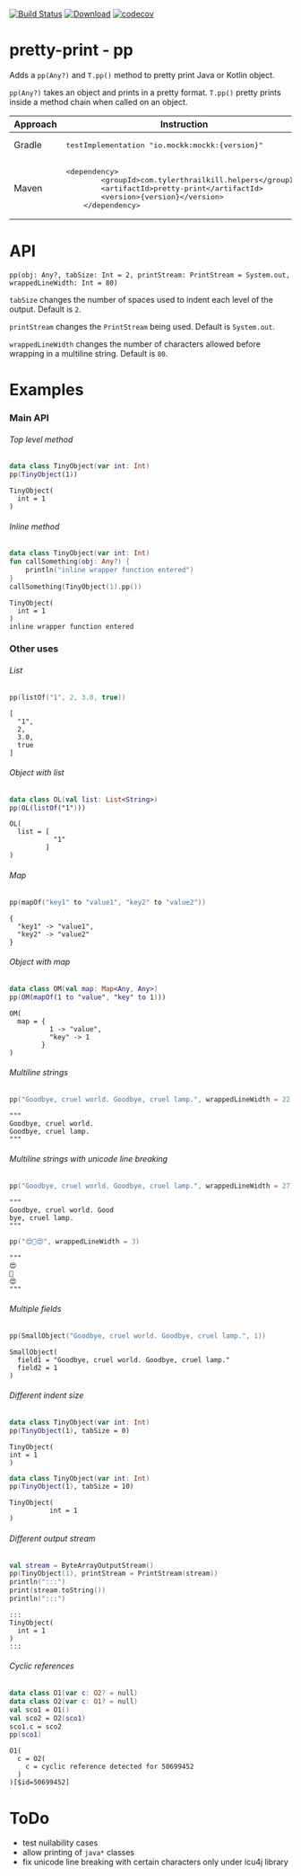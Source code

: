 [![Build Status](https://travis-ci.com/snowe2010/pretty-print.svg?branch=master)](https://travis-ci.com/snowe2010/pretty-print)
[![Download](https://api.bintray.com/packages/snowe/maven/Pretty-Print/images/download.svg)](https://bintray.com/snowe/maven/Pretty-Print/_latestVersion)
[![codecov](https://codecov.io/gh/snowe2010/pretty-print/branch/master/graph/badge.svg)](https://codecov.io/gh/snowe2010/pretty-print)
 
# pretty-print - pp

Adds a `pp(Any?)` and `T.pp()` method to pretty print Java or Kotlin object.

`pp(Any?)` takes an object and prints in a pretty format.
`T.pp()` pretty prints inside a method chain when called on an object.

<table>
    <thead><tr><th>Approach</th><th>Instruction</th></tr></thead>
    <tr>
        <td>Gradle</td>
        <td><pre>testImplementation "io.mockk:mockk:{version}"</pre></td>
    </tr>
    <tr>
        <td>Maven<td>
    <pre>&lt;dependency&gt;
        &lt;groupId&gt;com.tylerthrailkill.helpers&lt;/groupId&gt;
        &lt;artifactId&gt;pretty-print&lt;/artifactId&gt;
        &lt;version&gt;{version}&lt;/version&gt;
    &lt;/dependency&gt;</pre>
        </td>
    </tr>
</table>

# API

`pp(obj: Any?, tabSize: Int = 2, printStream: PrintStream = System.out, wrappedLineWidth: Int = 80)`

`tabSize` changes the number of spaces used to indent each level of the output. Default is `2`.

`printStream` changes the `PrintStream` being used. Default is `System.out`.

`wrappedLineWidth` changes the number of characters allowed before wrapping in a multiline string. Default is `80`.
 
# Examples
### Main API
###### Top level method
```kotlin
data class TinyObject(var int: Int)
pp(TinyObject(1))
```
```text
TinyObject(
  int = 1
)
```
###### Inline method
```kotlin
data class TinyObject(var int: Int)
fun callSomething(obj: Any?) {
    println("inline wrapper function entered")
}
callSomething(TinyObject(1).pp())
```
```
TinyObject(
  int = 1
)
inline wrapper function entered
```

### Other uses
###### List
```kotlin
pp(listOf("1", 2, 3.0, true))
```
```text
[
  "1",
  2,
  3.0,
  true
]
```
###### Object with list
```kotlin
data class OL(val list: List<String>)
pp(OL(listOf("1")))
```
```
OL(
  list = [
           "1"
         ]
)
```

###### Map
```kotlin
pp(mapOf("key1" to "value1", "key2" to "value2"))
```
```
{
  "key1" -> "value1",
  "key2" -> "value2"
}
```
###### Object with map
```kotlin
data class OM(val map: Map<Any, Any>)
pp(OM(mapOf(1 to "value", "key" to 1)))
```
```text
OM(
  map = {
          1 -> "value",
          "key" -> 1
        }
)
```

###### Multiline strings
```kotlin
pp("Goodbye, cruel world. Goodbye, cruel lamp.", wrappedLineWidth = 22)
```
```
"""
Goodbye, cruel world. 
Goodbye, cruel lamp.
"""
```

###### Multiline strings with unicode line breaking
```kotlin
pp("Goodbye, cruel world. Good­bye, cruel lamp.", wrappedLineWidth = 27)
```
```
"""
Goodbye, cruel world. Good­
bye, cruel lamp.
"""
```
```kotlin
pp("😍️🥞😍️", wrappedLineWidth = 3)
```
```text
"""
😍️
🥞
😍️
"""
```

###### Multiple fields
```kotlin
pp(SmallObject("Goodbye, cruel world. Goodbye, cruel lamp.", 1))
```
```
SmallObject(
  field1 = "Goodbye, cruel world. Goodbye, cruel lamp."
  field2 = 1
)
```

###### Different indent size
```kotlin
data class TinyObject(var int: Int)
pp(TinyObject(1), tabSize = 0)
```
```text
TinyObject(
int = 1
)
```
```kotlin
data class TinyObject(var int: Int)
pp(TinyObject(1), tabSize = 10)
```
```text
TinyObject(
          int = 1
)
```

###### Different output stream
```kotlin
val stream = ByteArrayOutputStream()
pp(TinyObject(1), printStream = PrintStream(stream))
println(":::")
print(stream.toString())
println(":::")
```
```text
:::
TinyObject(
  int = 1
)
:::
```

###### Cyclic references

```kotlin
data class O1(var c: O2? = null)
data class O2(var c: O1? = null)
val sco1 = O1()
val sco2 = O2(sco1)
sco1.c = sco2
pp(sco1)
```
```text
O1(
  c = O2(
    c = cyclic reference detected for 50699452
  )
)[$id=50699452]
```

# ToDo

* test nullability cases
* allow printing of `java*` classes
* fix unicode line breaking with certain characters only under icu4j library
